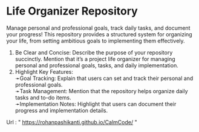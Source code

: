 # Life Organizer Repository 

Manage personal and professional goals, track daily tasks, and document your progress! This repository provides a structured system for organizing your life, from setting ambitious goals to implementing them effectively.
</br>
1. Be Clear and Concise: Describe the purpose of your repository succinctly. Mention that it’s a project life organizer for managing personal and professional goals, tasks, and daily implementation.
2. Highlight Key Features:</br>
➛Goal Tracking: Explain that users can set and track their personal and professional goals.</br>
➛Task Management: Mention that the repository helps organize daily tasks and to-do items.</br>
➛Implementation Notes: Highlight that users can document their progress and implementation details.</br>


Url : " https://rohanpashikanti.github.io/CalmCode/ " 

